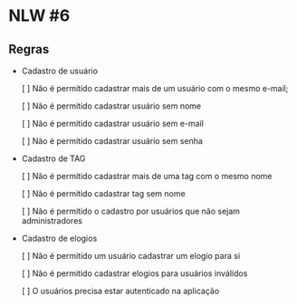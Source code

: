 # NLW #6

## Regras

- Cadastro de usuário

  [ ] Não é permitido cadastrar mais de um usuário com o mesmo e-mail;

  [ ] Não é permitido cadastrar usuário sem nome

  [ ] Não é permitido cadastrar usuário sem e-mail

  [ ] Não é permitido cadastrar usuário sem senha

- Cadastro de TAG

  [ ] Não é permitido cadastrar mais de uma tag com o mesmo nome

  [ ] Não é permitido cadastrar tag sem nome

  [ ] Não é permitido o cadastro por usuários que não sejam administradores

- Cadastro de elogios

  [ ] Não é permitido um usuário cadastrar um elogio para si

  [ ] Não é permitido cadastrar elogios para usuários inválidos

  [ ] O usuários precisa estar autenticado na aplicação
